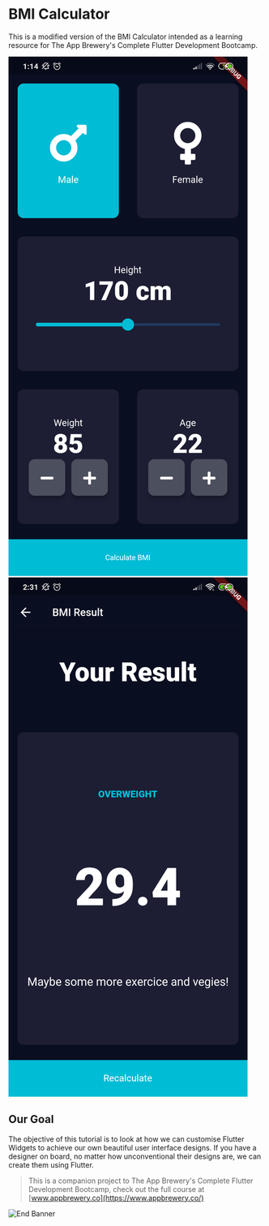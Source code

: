 

# BMI Calculator

This is a modified version of the BMI Calculator intended as a learning resource for The App Brewery's Complete Flutter Development Bootcamp.

![Sample Image Input](assets/images/bmidev.png)
![Sample Image Result](assets/images/bmidevr.png)

## Our Goal

The objective of this tutorial is to look at how we can customise Flutter Widgets to achieve our own beautiful user interface designs. If you have a designer on board, no matter how unconventional their designs are, we can create them using Flutter. 

>This is a companion project to The App Brewery's Complete Flutter Development Bootcamp, check out the full course at [www.appbrewery.co](https://www.appbrewery.co/)

![End Banner](https://github.com/londonappbrewery/Images/blob/master/readme-end-banner.png)
